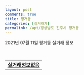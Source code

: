 ```yaml
---
layout: post
comments: true
title: 평거동
categories: [실거래가]
permalink: /apt/경상남도 진주시 평거동
---
```


2021년 07월 11일 평거동 실거래 정보

<script type="text/javascript">
  google.charts.load('current', {'packages':['corechart']});
  google.charts.setOnLoadCallback(drawChart);

  function drawChart() {
    var data = google.visualization.arrayToDataTable([['거래일', '매매', '전월세', '전매'], ['20-07', 35, 28, 0], ['20-08', 37, 30, 0], ['20-09', 59, 31, 0], ['20-10', 61, 58, 0], ['20-11', 170, 28, 0], ['20-12', 111, 57, 3], ['21-01', 68, 63, 1], ['21-02', 51, 52, 0], ['21-03', 60, 55, 0], ['21-04', 49, 33, 0], ['21-05', 49, 26, 0], ['21-06', 68, 17, 0], ['21-07', 6, 5, 0]]);

    var options = {
      title: '최근 1년간 유형별 거래량 추이',
      legend: { position: 'bottom' }
    };

    var chart = new google.visualization.LineChart(document.getElementById('columnchart_material'));
    chart.draw(data, (options));년간 
  }
</script>

<div id="columnchart_material" style="width: 95%; margin-left: -35px; display: block"></div>
<br>
<table>
  <tr>
    <td colspan="4" style="font-weight: bold;"><a href="https://search.naver.com/search.naver?query=평거동 실거래정보없음">실거래정보없음</a></td>
  </tr>
    
</table>
    